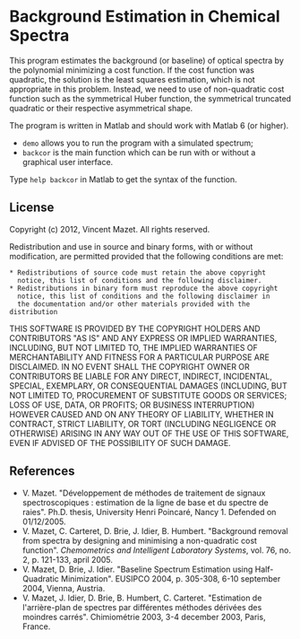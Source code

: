 # Background Estimation in Chemical Spectra

This program estimates the background (or baseline) of optical spectra by the polynomial minimizing a cost function. If the cost function was quadratic, the solution is the least squares estimation, which is not appropriate in this problem. Instead, we need to use of non-quadratic cost function such as the symmetrical Huber function, the symmetrical truncated quadratic or their respective asymmetrical shape.

The program is written in Matlab and should work with Matlab 6 (or higher).
* `demo` allows you to run the program with a simulated spectrum;
* `backcor` is the main function which can be run with or without a graphical user interface.

Type `help backcor` in Matlab to get the syntax of the function.

## License

Copyright (c) 2012, Vincent Mazet. All rights reserved.

Redistribution and use in source and binary forms, with or without 
modification, are permitted provided that the following conditions are 
met:

    * Redistributions of source code must retain the above copyright 
      notice, this list of conditions and the following disclaimer.
    * Redistributions in binary form must reproduce the above copyright 
      notice, this list of conditions and the following disclaimer in 
      the documentation and/or other materials provided with the distribution
      
THIS SOFTWARE IS PROVIDED BY THE COPYRIGHT HOLDERS AND CONTRIBUTORS "AS IS" 
AND ANY EXPRESS OR IMPLIED WARRANTIES, INCLUDING, BUT NOT LIMITED TO, THE 
IMPLIED WARRANTIES OF MERCHANTABILITY AND FITNESS FOR A PARTICULAR PURPOSE 
ARE DISCLAIMED. IN NO EVENT SHALL THE COPYRIGHT OWNER OR CONTRIBUTORS BE 
LIABLE FOR ANY DIRECT, INDIRECT, INCIDENTAL, SPECIAL, EXEMPLARY, OR 
CONSEQUENTIAL DAMAGES (INCLUDING, BUT NOT LIMITED TO, PROCUREMENT OF 
SUBSTITUTE GOODS OR SERVICES; LOSS OF USE, DATA, OR PROFITS; OR BUSINESS 
INTERRUPTION) HOWEVER CAUSED AND ON ANY THEORY OF LIABILITY, WHETHER IN 
CONTRACT, STRICT LIABILITY, OR TORT (INCLUDING NEGLIGENCE OR OTHERWISE) 
ARISING IN ANY WAY OUT OF THE USE OF THIS SOFTWARE, EVEN IF ADVISED OF THE 
POSSIBILITY OF SUCH DAMAGE.

## References

* V. Mazet. "Développement de méthodes de traitement de signaux spectroscopiques : estimation de la ligne de base et du spectre de raies". Ph.D. thesis, University Henri Poincaré, Nancy 1. Defended on 01/12/2005.
* V. Mazet, C. Carteret, D. Brie, J. Idier, B. Humbert. "Background removal from spectra by designing and minimising a non-quadratic cost function". _Chemometrics and Intelligent Laboratory Systems_, vol. 76, no. 2, p. 121-133, april 2005.
* V. Mazet, D. Brie, J. Idier. "Baseline Spectrum Estimation using Half-Quadratic Minimization". EUSIPCO 2004, p. 305-308, 6-10 september 2004, Vienna, Austria.
* V. Mazet, J. Idier, D. Brie, B. Humbert, C. Carteret. "Estimation de l'arrière-plan de spectres par différentes méthodes dérivées des moindres carrés". Chimiométrie 2003, 3-4 december 2003, Paris, France.
